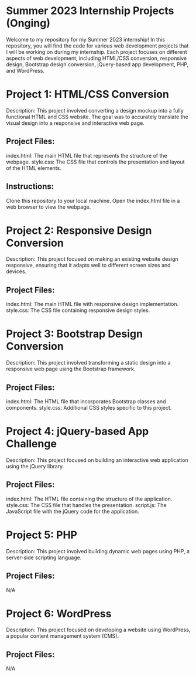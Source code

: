 # Summer 2023 Internship Projects (Onging)
Welcome to my repository for my Summer 2023 internship! In this repository, you will find the code for various web development projects that I will be working on during my internship. Each project focuses on different aspects of web development, including HTML/CSS conversion, responsive design, Bootstrap design conversion, jQuery-based app development, PHP, and WordPress.

# Project 1: HTML/CSS Conversion
Description: This project involved converting a design mockup into a fully functional HTML and CSS website. The goal was to accurately translate the visual design into a responsive and interactive web page.

## Project Files:

index.html: The main HTML file that represents the structure of the webpage.
style.css: The CSS file that controls the presentation and layout of the HTML elements.

## Instructions:

Clone this repository to your local machine.
Open the index.html file in a web browser to view the webpage.

# Project 2: Responsive Design Conversion
Description: This project focused on making an existing website design responsive, ensuring that it adapts well to different screen sizes and devices.

## Project Files:

index.html: The main HTML file with responsive design implementation.
style.css: The CSS file containing responsive design styles.

# Project 3: Bootstrap Design Conversion
Description: This project involved transforming a static design into a responsive web page using the Bootstrap framework.

## Project Files:

index.html: The HTML file that incorporates Bootstrap classes and components.
style.css: Additional CSS styles specific to this project.

# Project 4: jQuery-based App Challenge
Description: This project focused on building an interactive web application using the jQuery library.

## Project Files:

index.html: The HTML file containing the structure of the application.
style.css: The CSS file that handles the presentation.
script.js: The JavaScript file with the jQuery code for the application.

# Project 5: PHP
Description: This project involved building dynamic web pages using PHP, a server-side scripting language.

## Project Files:
N/A

# Project 6: WordPress
Description: This project focused on developing a website using WordPress, a popular content management system (CMS).

## Project Files:
N/A 
